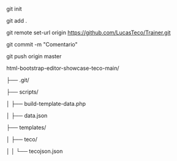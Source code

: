 git init

git add .

git remote set-url origin https://github.com/LucasTeco/Trainer.git

git commit -m "Comentario"

git push origin master

html-bootstrap-editor-showcase-teco-main/

├── .git/


├── scripts/

│   ├── build-template-data.php

│   ├── data.json

├── templates/

│   ├── teco/

│   │   └── tecojson.json
